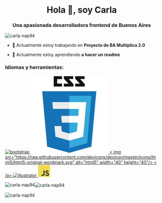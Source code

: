 <h1 align="center">Hola 👋, soy Carla</h1>
<h3 align="center">Una apasionada desarrolladora frontend de Buenos Aires</h3>

<p align="left"> <img src= "https://komarev.com/ghpvc/?username=carla-nap94&label=Profile%20views&color=0e75b6&style=flat" alt="carla-nap94" /> </p>

- 🔭 Actualmente estoy trabajando en **Proyecto de BA Multiplica 2.0**

- 🌱 Actualmente estoy aprendiendo **a hacer un readme**


<h3 align="left">Idiomas y herramientas:</h3 >
<p align="left"> <a href="https://getbootstrap.com" target="_blank" rel="noreferrer"> <img src="https://raw.githubusercontent.com/devicons/ devicon/master/icons/bootstrap/bootstrap-plain-wordmark.svg" alt="bootstrap" width="40" height="40"/> </a> <a href="https://www.w3schools. com/css/" target="_blank" rel="noreferrer"> <img src="https://raw.githubusercontent.com/devicons/devicon/master/icons/css3/css3-original-wordmark.svg" alt ="css3" ancho="40" alto="40"/> </a> <a href="https://www.w3.org/html/" target="_blank" rel="noreferrer"> < img src="https://raw.githubusercontent.com/devicons/devicon/master/icons/html5/html5-original-wordmark.svg" alt="html5" width="40" height="40"/> < /a> <a href="https://www.adobe.com/in/products/illustrator.html" target="_blank" rel="noreferrer"> <img src="https://www.vectorlogo. zona/logos/adobe_illustrator/adobe_illustrator-icon.svg" alt="illustrator" width="40" height="40"/> </a> <a href="https://developer.mozilla.org/en- US/docs/Web/JavaScript" target="_blank" rel="noreferrer"> <img src="https://raw.githubusercontent.com/devicons/devicon/master/icons/javascript/javascript-original.svg" alt="javascript" width="40" height="40"/> </a> </p> <p>

<img align="left" src="https://github-readme-stats.vercel.app/api/top-langs?username=carla-nap94&show_icons=true&locale=en&layout=compact" alt="carla-nap94" /></p>

<p> <img align="center" src="https://github-readme-stats.vercel.app/api?username=carla-nap94&show_icons=true&locale=en" alt="carla-nap94" /></p>

<p> <img align="center" src="https://github-readme-streak-stats.herokuapp.com/?user=carla-nap94&" alt="carla-nap94" /></p>
